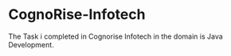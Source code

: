 # CognoRise-Infotech
The Task i completed in Cognorise Infotech in the domain is Java Development. 
